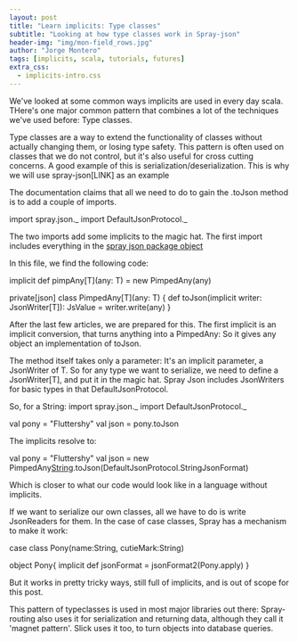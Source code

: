 ```yaml
---
layout: post
title: "Learn implicits: Type classes"
subtitle: "Looking at how type classes work in Spray-json"
header-img: "img/mon-field_rows.jpg"
author: "Jorge Montero"
tags: [implicits, scala, tutorials, futures]
extra_css:
  - implicits-intro.css
---
```


<style scoped>
  
</style>

We've looked at some common ways implicits are used in every day scala. THere's one major common pattern that
combines a lot of the techniques we've used before: Type classes.

Type classes are a way to extend the functionality of classes without actually changing them, or losing type safety.
This pattern is often used on classes that we do not control, but it's also useful for cross cutting concerns. A good
example of this is serialization/deserialization. This is why we will use spray-json[LINK] as an example

The documentation claims that all we need to do to gain the .toJson method is to add a couple of imports.

import spray.json._
import DefaultJsonProtocol._

The two imports add some implicits to the magic hat. The first import includes everything in the [spray json package object](https://github.com/spray/spray-json/blob/master/src/main/scala/spray/json/package.scala)

In this file, we find the following code: 

 implicit def pimpAny[T](any: T) = new PimpedAny(any)
 
 private[json] class PimpedAny[T](any: T) {
     def toJson(implicit writer: JsonWriter[T]): JsValue = writer.write(any)
   }
   
 After the last few articles, we are prepared for this. The first implicit is an implicit conversion, that turns anything
 into a PimpedAny: So it gives any object an implementation of toJson.
 
 The method itself takes only a parameter: It's an implicit parameter, a JsonWriter of T. So for any type we want to serialize,
 we need to define a JsonWriter[T], and put it in the magic hat. Spray Json includes JsonWriters for basic types in that
 DefaultJsonProtocol.
 
 So, for a String:
 import spray.json._
 import DefaultJsonProtocol._
 
   val pony = "Fluttershy"
   val json = pony.toJson
   
 The implicits resolve to:
 
   val pony = "Fluttershy"
   val json = new PimpedAny[String](pony).toJson(DefaultJsonProtocol.StringJsonFormat)
  
  Which is closer to what our code would look like in a language without implicits.
  
  If we want to serialize our own classes, all we have to do is write JsonReaders for them. In the case of case classes,
   Spray has a mechanism to make it work:
   
   case class Pony(name:String, cutieMark:String)
   
   object Pony{
    implicit def jsonFormat = jsonFormat2(Pony.apply)
   }
   
But it works in pretty tricky ways, still full of implicits, and is out of scope for this post.
    
This pattern of typeclasses is used in most major libraries out there: Spray-routing also uses it for serialization
and returning data, although they call it 'magnet pattern'. Slick uses it too, to turn objects into database queries.
